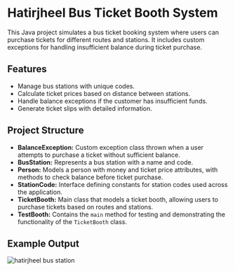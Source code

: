 # Hatirjheel Bus Ticket Booth System
This Java project simulates a bus ticket booking system where users can purchase tickets for different routes and stations. It includes custom exceptions for handling insufficient balance during ticket purchase.

## Features
- Manage bus stations with unique codes.
- Calculate ticket prices based on distance between stations.
- Handle balance exceptions if the customer has insufficient funds.
- Generate ticket slips with detailed information.

## Project Structure
- **BalanceException:** Custom exception class thrown when a user attempts to purchase a ticket without sufficient balance.
- **BusStation:** Represents a bus station with a name and code.
- **Person:** Models a person with money and ticket price attributes, with methods to check balance before ticket purchase.
- **StationCode:** Interface defining constants for station codes used across the application.
- **TicketBooth:** Main class that models a ticket booth, allowing users to purchase tickets based on routes and stations.
- **TestBooth:** Contains the `main` method for testing and demonstrating the functionality of the `TicketBooth` class.

## Example Output
![hatirjheel bus station](https://github.com/esikaupoma/hatirjheel-bus-ticket-booth-system/assets/126023004/90f5c06f-757f-4b1a-ace7-2fdf3d627d99)


